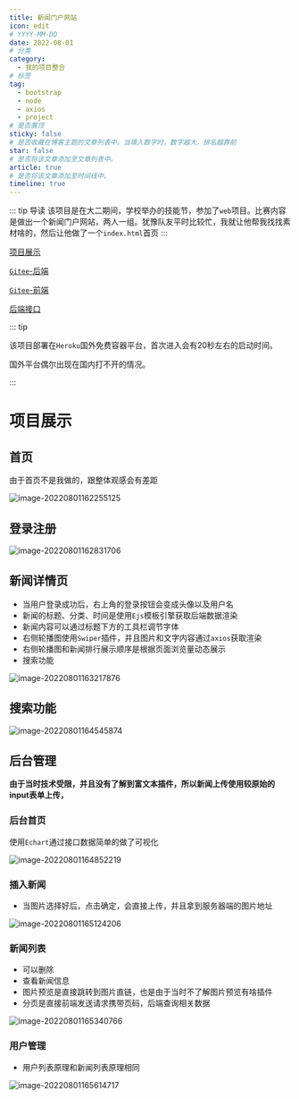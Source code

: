 ```yaml
---
title: 新闻门户网站
icon: edit
# YYYY-MM-DD
date: 2022-08-01
# 分类
category:
  - 我的项目整合
# 标签
tag:
  - bootstrap
  - node
  - axios
  - project
# 是否置顶
sticky: false
# 是否收藏在博客主题的文章列表中。当填入数字时，数字越大，排名越靠前
star: false
# 是否将该文章添加至文章列表中。
article: true
# 是否将该文章添加至时间线中。
timeline: true
---
```


::: tip 导读
该项目是在大二期间，学校举办的技能节，参加了`web`项目。比赛内容是做出一个新闻门户网站，两人一组。犹豫队友平时比较忙，我就让他帮我找找素材啥的，然后让他做了一个`index.html`首页
:::
<!-- more -->

[项目展示](http://client--news.herokuapp.com/)

[`Gitee`-后端](https://gitee.com/isyv/newsinfo_with_imgs)

[`Gitee`-前端](https://gitee.com/isyv/newsclient)

[后端接口](https://documenter.getpostman.com/view/19150006/UyxdKokK#afccd7cd-423e-4695-abb3-269d31cf1e62)

::: tip

该项目部署在`Heroku`国外免费容器平台，首次进入会有20秒左右的启动时间。

国外平台偶尔出现在国内打不开的情况。

:::

# 项目展示

## 首页

由于首页不是我做的，跟整体观感会有差距

![image-20220801162255125](https://public-1310720021.cos.ap-shanghai.myqcloud.com/headimg/typora-user-images/2022-08-01-16:22:55*image-20220801162255125*9.png)



## 登录注册

![image-20220801162831706](https://public-1310720021.cos.ap-shanghai.myqcloud.com/headimg/typora-user-images/2022-08-01-16:28:31*image-20220801162831706*7.png)

## 新闻详情页

- 当用户登录成功后，右上角的登录按钮会变成头像以及用户名
- 新闻的标题、分类、时间是使用`Ejs`模板引擎获取后端数据渲染
- 新闻内容可以通过标题下方的工具栏调节字体
- 右侧轮播图使用`Swiper`插件，并且图片和文字内容通过`axios`获取渲染
- 右侧轮播图和新闻排行展示顺序是根据页面浏览量动态展示
- 搜索功能

![image-20220801163217876](https://public-1310720021.cos.ap-shanghai.myqcloud.com/headimg/typora-user-images/2022-08-01-16:32:17*image-20220801163217876*3.png)



## 搜索功能

![image-20220801164545874](https://public-1310720021.cos.ap-shanghai.myqcloud.com/headimg/typora-user-images/2022-08-01-16:45:45*image-20220801164545874*f.png)

## 后台管理

**由于当时技术受限，并且没有了解到富文本插件，所以新闻上传使用较原始的input表单上传，**

### 后台首页

使用`Echart`通过接口数据简单的做了可视化

![image-20220801164852219](https://public-1310720021.cos.ap-shanghai.myqcloud.com/headimg/typora-user-images/2022-08-01-16:48:52*image-20220801164852219*9.png)



### 插入新闻

- 当图片选择好后，点击确定，会直接上传，并且拿到服务器端的图片地址

![image-20220801165124206](https://public-1310720021.cos.ap-shanghai.myqcloud.com/headimg/typora-user-images/2022-08-01-16:51:24*image-20220801165124206*b.png)

### 新闻列表

- 可以删除
- 查看新闻信息
- 图片预览是直接跳转到图片直链，也是由于当时不了解图片预览有啥插件
- 分页是直接前端发送请求携带页码，后端查询相关数据

![image-20220801165340766](https://public-1310720021.cos.ap-shanghai.myqcloud.com/headimg/typora-user-images/2022-08-01-16:53:40*image-20220801165340766*c.png)

### 用户管理

- 用户列表原理和新闻列表原理相同



![image-20220801165614717](https://public-1310720021.cos.ap-shanghai.myqcloud.com/headimg/typora-user-images/2022-08-01-16:56:14*image-20220801165614717*3.png)
